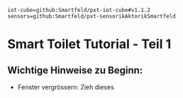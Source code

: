 ```package
iot-cube=github:Smartfeld/pxt-iot-cube#v1.1.2
sensors=github:Smartfeld/pxt-sensorikAktorikSmartfeld
```
# Smart Toilet Tutorial - Teil 1

## Wichtige Hinweise zu Beginn:
* Fenster vergrössern: Zieh dieses 
